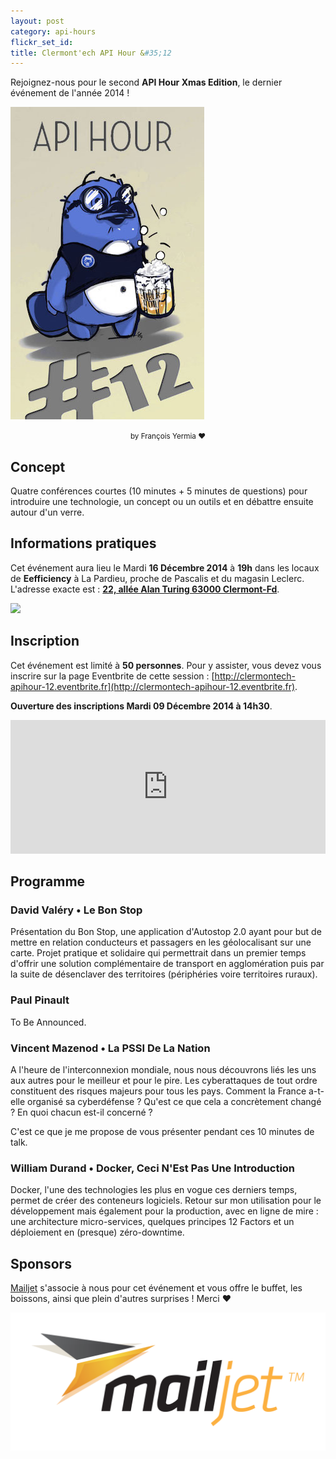 ```yaml
---
layout: post
category: api-hours
flickr_set_id:
title: Clermont'ech API Hour &#35;12
---
```


Rejoignez-nous pour le second **API Hour Xmas Edition**, le dernier événement de
l'année 2014 !

![](/images/platypus-ah12.jpg)
<center><small>by François Yermia &hearts;</small></center>

## Concept

Quatre conférences courtes (10 minutes + 5 minutes de questions) pour introduire
une technologie, un concept ou un outils et en débattre ensuite autour d'un
verre.

## Informations pratiques

Cet événement aura lieu le Mardi **16 Décembre 2014** à **19h** dans les locaux
de **Eefficiency** à La Pardieu, proche de Pascalis et du magasin Leclerc.
L'adresse exacte est : [**22, allée Alan Turing 63000
Clermont-Fd**](https://www.google.com/maps/place/22+All%C3%A9e+Alan+Turing/@45.7590795,3.1301792,17z).

[![](http://maps.googleapis.com/maps/api/staticmap?size=600x400&sensor=false&markers=color:red|45.7590795,3.1301792)](https://www.google.com/maps/place/22+All%C3%A9e+Alan+Turing/@45.7590795,3.1301792,17z)

## Inscription

Cet événement est limité à **50 personnes**. Pour y assister, vous devez vous
inscrire sur la page Eventbrite de cette session :
[http://clermontech-apihour-12.eventbrite.fr](http://clermontech-apihour-12.eventbrite.fr).

**Ouverture des inscriptions Mardi 09 Décembre 2014 à 14h30**.

<iframe src="http://www.eventbrite.com/tickets-external?eid=14832892581&amp;ref=etckt&amp;v=2" frameborder="0" height="214" width="100%" vspace="0" hspace="0" marginheight="5" marginwidth="5" scrolling="auto" allowtransparency="true">Clermont'ech Eventbrite</iframe>

## Programme

### David Valéry • Le Bon Stop

Présentation du Bon Stop, une application d'Autostop 2.0 ayant pour but de
mettre en relation conducteurs et passagers en les géolocalisant sur une carte.
Projet pratique et solidaire qui permettrait dans un premier temps d'offrir une
solution complémentaire de transport en agglomération puis par la suite de
désenclaver des territoires (périphéries voire territoires ruraux).

### Paul Pinault

To Be Announced.

### Vincent Mazenod • La PSSI De La Nation

A l'heure de l'interconnexion mondiale, nous nous découvrons liés les uns aux
autres pour le meilleur et pour le pire. Les cyberattaques de tout ordre
constituent des risques majeurs pour tous les pays. Comment la France a-t-elle
organisé sa cyberdéfense ? Qu'est ce que cela a concrètement changé ? En quoi
chacun est-il concerné ?

C'est ce que je me propose de vous présenter pendant ces 10 minutes de talk.

### William Durand • Docker, Ceci N'Est Pas Une Introduction

Docker, l'une des technologies les plus en vogue ces derniers temps, permet de
créer des conteneurs logiciels. Retour sur mon utilisation pour le développement
mais également pour la production, avec en ligne de mire : une architecture
micro-services, quelques principes 12 Factors et un déploiement en (presque)
zéro-downtime.


## Sponsors

[Mailjet](https://www.mailjet.com/) s'associe à nous pour cet événement et vous
offre le buffet, les boissons, ainsi que plein d'autres surprises ! Merci
&hearts;

[![](/images/mailjet.png)](https://www.mailjet.com/)
